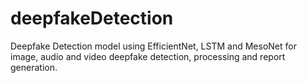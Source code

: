 # deepfakeDetection
Deepfake Detection model using EfficientNet, LSTM and MesoNet for image, audio and video deepfake detection, processing and report generation.
